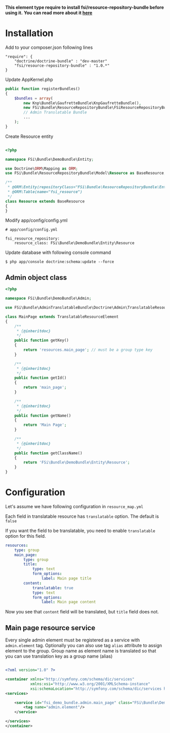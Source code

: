 **This element type require to install fsi/resource-repository-bundle before using it.**
**You can read more about it [here](https://github.com/fsi-open/resource-repository-bundle)**
# Installation

Add to your composer.json following lines

```
"require": {
    "doctrine/doctrine-bundle" : "dev-master"
    "fsi/resource-repository-bundle" : "1.0.*"
}
```

Update AppKernel.php

```php
public function registerBundles()
{
    $bundles = array(
        new Knp\Bundle\GaufretteBundle\KnpGaufretteBundle(),
        new FSi\Bundle\ResourceRepositoryBundle\FSiResourceRepositoryBundle(),
        // Admin Translatable Bundle
        ...
    );
}
```

Create Resource entity

```php

<?php

namespace FSi\Bundle\DemoBundle\Entity;

use Doctrine\ORM\Mapping as ORM;
use FSi\Bundle\ResourceRepositoryBundle\Model\Resource as BaseResource;

/**
 * @ORM\Entity(repositoryClass="FSi\Bundle\ResourceRepositoryBundle\Entity\ResourceRepository")
 * @ORM\Table(name="fsi_resource")
 */
class Resource extends BaseResource
{
}
```

Modify app/config/config.yml

```
# app/config/config.yml

fsi_resource_repository:
    resource_class: FSi\Bundle\DemoBundle\Entity\Resource
```

Update database with following console command

```
$ php app/console doctrine:schema:update --force
```

## Admin object class

```php
<?php

namespace FSi\Bundle\DemoBundle\Admin;

use FSi\Bundle\AdminTranslatableBundle\Doctrine\Admin\TranslatableResourceElement;

class MainPage extends TranslatableResourceElement
{
    /**
     * {@inheritdoc}
     */
    public function getKey()
    {
        return 'resources.main_page'; // must be a group type key
    }

    /**
     * {@inheritdoc}
     */
    public function getId()
    {
        return 'main_page';
    }

    /**
     * {@inheritdoc}
     */
    public function getName()
    {
        return 'Main Page';
    }

    /**
     * {@inheritdoc}
     */
    public function getClassName()
    {
        return 'FSi\Bundle\DemoBundle\Entity\Resource';
    }
}
```

# Configuration

Let's assume we have following configuration in ``resource_map.yml``

Each field in translatable resource has ``translatable`` option. The default is ``false``

If you want the field to be translatable, you need to enable ``translatable`` option for this field.

```yml
resources:
    type: group
    main_page:
        type: group
        title:
            type: text
            form_options:
                label: Main page title
        content:
            translatable: true
            type: text
            form_options:
                label: Main page content
```

Now you see that ``content`` field will be translated, but ``title`` field does not.

## Main page resource service

Every single admin element must be registered as a service with ``admin.element`` tag.
Optionally you can also use tag ``alias`` attribute to assign element to the group.
Group name as element name is translated so that you can use translation key as a group name (alias)

```xml

<?xml version="1.0" ?>

<container xmlns="http://symfony.com/schema/dic/services"
           xmlns:xsi="http://www.w3.org/2001/XMLSchema-instance"
           xsi:schemaLocation="http://symfony.com/schema/dic/services http://symfony.com/schema/dic/services/services-1.0.xsd">
<services>

    <service id="fsi_demo_bundle.admin.main_page" class="FSi\Bundle\DemoBundle\Admin\MainPage">
        <tag name="admin.element"/>
    </service>

</services>
</container>

```

